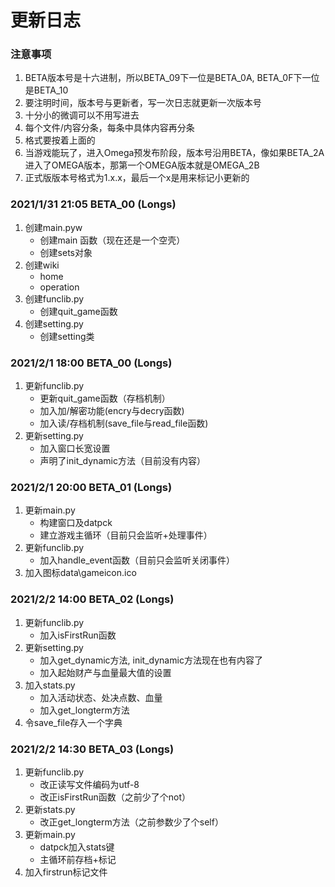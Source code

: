 # 更新日志

### 注意事项
1. BETA版本号是十六进制，所以BETA_09下一位是BETA_0A, BETA_0F下一位是BETA_10
2. 要注明时间，版本号与更新者，写一次日志就更新一次版本号
3. 十分小的微调可以不用写进去
4. 每个文件/内容分条，每条中具体内容再分条
5. 格式要按着上面的
6. 当游戏能玩了，进入Omega预发布阶段，版本号沿用BETA，像如果BETA_2A进入了OMEGA版本，那第一个OMEGA版本就是OMEGA_2B
7. 正式版版本号格式为1.x.x，最后一个x是用来标记小更新的

### 2021/1/31 21:05 BETA_00 (Longs)
1. 创建main.pyw
	- 创建main 函数（现在还是一个空壳）
	- 创建sets对象
2. 创建wiki
	- home
	- operation
3. 创建funclib.py
	- 创建quit_game函数
4. 创建setting.py
	- 创建setting类

### 2021/2/1 18:00 BETA_00 (Longs)
1. 更新funclib.py
	- 更新quit_game函数（存档机制）
	- 加入加/解密功能(encry与decry函数)
	- 加入读/存档机制(save_file与read_file函数)
2. 更新setting.py
	- 加入窗口长宽设置
	- 声明了init_dynamic方法（目前没有内容）

### 2021/2/1 20:00 BETA_01 (Longs)
1. 更新main.py
	- 构建窗口及datpck
	- 建立游戏主循环（目前只会监听+处理事件）
2. 更新funclib.py
	- 加入handle_event函数（目前只会监听关闭事件）
3. 加入图标data\gameicon.ico

### 2021/2/2 14:00 BETA_02 (Longs)
1. 更新funclib.py
	- 加入isFirstRun函数
2. 更新setting.py
	- 加入get_dynamic方法, init_dynamic方法现在也有内容了
	- 加入起始财产与血量最大值的设置
3. 加入stats.py
	- 加入活动状态、处决点数、血量
	- 加入get_longterm方法
4. 令save_file存入一个字典

### 2021/2/2 14:30 BETA_03 (Longs)
1. 更新funclib.py
	- 改正读写文件编码为utf-8
	- 改正isFirstRun函数（之前少了个not）
2. 更新stats.py
	- 改正get_longterm方法（之前参数少了个self）
3. 更新main.py
	- datpck加入stats键 
	- 主循环前存档+标记
4. 加入firstrun标记文件
